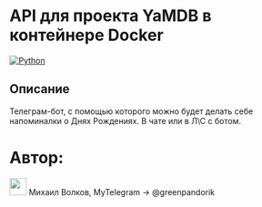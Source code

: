 # API для проекта YaMDB в контейнере Docker

[![Python](https://img.shields.io/badge/-Python-464646?style=flat-square&logo=Python)](https://www.python.org/)

## Описание
Телеграм-бот, с помощью которого можно будет делать себе напоминалки о Днях Рождениях.
В чате или в Л\С с ботом.

# Автор:
   <img src="https://media.giphy.com/media/WUlplcMpOCEmTGBtBW/giphy.gif" width="30">
   Михаил Волков, MyTelegram -> @greenpandorik
